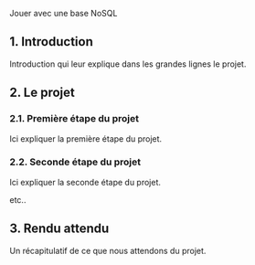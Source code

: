 Jouer avec une base NoSQL

## 1. Introduction
Introduction qui leur explique dans les grandes lignes le projet.

## 2. Le projet
### 2.1. Première étape du projet
Ici expliquer la première étape du projet.

### 2.2. Seconde étape du projet
Ici expliquer la seconde étape du projet.

etc..

## 3. Rendu attendu
 Un récapitulatif de ce que nous attendons du projet.
